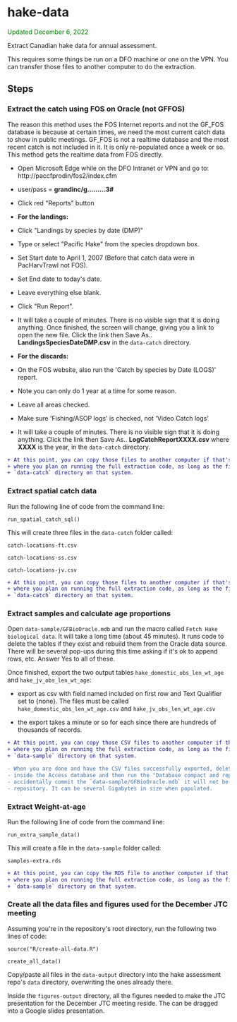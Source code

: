 # hake-data
<span style="color:green">Updated December 6, 2022</span>

Extract Canadian hake data for annual assessment.

This requires some things be run on a DFO machine or one on the VPN.
You can transfer those files to another computer to do the extraction.

## Steps

### Extract the catch using FOS on Oracle (not GFFOS)

The reason this method uses the FOS Internet reports and not the GF_FOS database is because at certain times,
we need the most current catch data to show in public meetings. GF_FOS is not a realtime
database and the most recent catch is not included in it. It is only re-populated once a week or so.
This method gets the realtime data from FOS directly.

- Open Microsoft Edge while on the DFO Intranet or VPN and go to:
  http://paccfprodin/fos2/index.cfm
- user/pass = **grandinc/g.........3#**
- Click red "Reports" button

- **For the landings:**
- Click "Landings by species by date (DMP)"
- Type or select "Pacific Hake" from the species dropdown box.
- Set Start date to April 1, 2007 (Before that catch data were in PacHarvTrawl not FOS).
- Set End date to today's date.
- Leave everything else blank.
- Click "Run Report".
- It will take a couple of minutes. There is no visible sign that it is doing anything.
  Once finished, the screen will change, giving you a link to open the new file.
  Click the link then Save As.. **LandingsSpeciesDateDMP.csv** in the `data-catch` directory.

- **For the discards:**
- On the FOS website, also run the 'Catch by species by Date (LOGS)' report.
- Note you can only do 1 year at a time for some reason.
- Leave all areas checked.
- Make sure 'Fishing/ASOP logs' is checked, not 'Video Catch logs'
- It will take a couple of minutes. There is no visible sign that it is doing anything.
  Click the link then Save As.. **LogCatchReportXXXX.csv** where **XXXX** is the year,
  in the `data-catch` directory.

```diff
+ At this point, you can copy those files to another computer if that's
+ where you plan on running the full extraction code, as long as the files are placed in the
+ `data-catch` directory on that system.
```
  
### Extract spatial catch data

Run the following line of code from the command line:

`run_spatial_catch_sql()`

This will create three files in the `data-catch` folder called:

`catch-locations-ft.csv`

`catch-locations-ss.csv`

`catch-locations-jv.csv`

```diff
+ At this point, you can copy those files to another computer if that's
+ where you plan on running the full extraction code, as long as the files are placed in the
+ `data-catch` directory on that system.
```

### Extract samples and calculate age proportions

Open `data-sample/GFBioOracle.mdb` and run the macro called `Fetch Hake biological data`.
It will take a long time (about 45 minutes). It runs code to delete the tables
if they exist and rebuild them from the Oracle data source. There will be
several pop-ups during this time asking if it's ok to append rows, etc. Answer Yes
to all of these.

Once finished, export the two output tables `hake_domestic_obs_len_wt_age` and
`hake_jv_obs_len_wt_age`:

- export as csv with field named included on first row and Text Qualifier set
  to {none}. The files must be called `hake_domestic_obs_len_wt_age.csv` and
  `hake_jv_obs_len_wt_age.csv`
   
- the export takes a minute or so for each since there are hundreds of
  thousands of records.

```diff
+ At this point, you can copy those CSV files to another computer if that's
+ where you plan on running the full extraction code, as long as the files are placed in the
+ `data-sample` directory on that system.
```

```diff
- When you are done and have the CSV files successfully exported, delete the tables
- inside the Access database and then run the "Database compact and repair" tool. This ensures if you
- accidentally commit the `data-sample/GFBioOracle.mdb` it will not be massive and ruin your
- repository. It can be several Gigabytes in size when populated.
```

### Extract Weight-at-age

Run the following line of code from the command line:

`run_extra_sample_data()`

This will create a file in the `data-sample` folder called:

`samples-extra.rds`

```diff
+ At this point, you can copy the RDS file to another computer if that's
+ where you plan on running the full extraction code, as long as the files are placed in the
+ `data-sample` directory on that system.
```

### Create all the data files and figures used for the December JTC meeting

Assuming you're in the repository's root directory, run the following two lines of code:

`source("R/create-all-data.R")`

`create_all_data()`

Copy/paste all files in the `data-output` directory into the hake assessment repo's `data` directory,
overwriting the ones already there.

Inside the `figures-output` directory, all the figures needed to make the JTC presentation for
the December JTC meeting reside. The can be dragged into a Google slides presentation.
